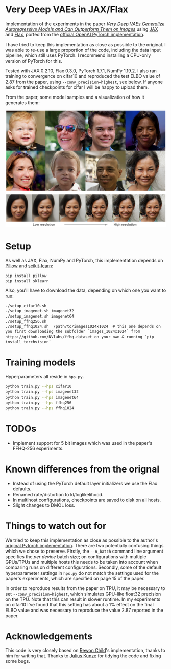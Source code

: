 # Very Deep VAEs in JAX/Flax
Implementation of the experiments in the paper [_Very Deep VAEs Generalize Autoregressive Models and Can Outperform Them on Images_](https://arxiv.org/abs/2011.10650) using [JAX](https://github.com/google/jax) and [Flax](https://github.com/google/flax), ported from the [official OpenAI PyTorch implementation](https://github.com/openai/vdvae).

I have tried to keep this implementation as close as possible to the original. I was able to re-use a large proportion of the code, including the data input pipeline, which still uses PyTorch. I recommend installing a CPU-only version of PyTorch for this.

Tested with JAX 0.2.10, Flax 0.3.0, PyTorch 1.7.1, NumPy 1.19.2. I also ran training to convergence on cifar10 and reproduced the test ELBO value of 2.87 from the paper, using `--conv_precision=highest`, see below. If anyone asks for trained checkpoints for cifar I will be happy to upload them.

From the paper, some model samples and a visualization of how it generates them:

![image](header-image.png)

# Setup
As well as JAX, Flax, NumPy and PyTorch, this implementation depends on [Pillow](https://pillow.readthedocs.io) and [scikit-learn](https://scikit-learn.org):
```
pip install pillow
pip install sklearn
```
Also, you'll have to download the data, depending on which one you want to run:
```
./setup_cifar10.sh
./setup_imagenet.sh imagenet32
./setup_imagenet.sh imagenet64
./setup_ffhq256.sh
./setup_ffhq1024.sh  /path/to/images1024x1024  # this one depends on you first downloading the subfolder `images_1024x1024` from https://github.com/NVlabs/ffhq-dataset on your own & running `pip install torchvision`
```

# Training models
Hyperparameters all reside in `hps.py`.
```bash
python train.py --hps cifar10
python train.py --hps imagenet32
python train.py --hps imagenet64
python train.py --hps ffhq256
python train.py --hps ffhq1024
```

# TODOs
- Implement support for 5 bit images which was used in the paper's FFHQ-256 experiments. 

# Known differences from the orignal
 - Instead of using the PyTorch default layer initializers we use
   the Flax defaults.
 - Renamed rate/distortion to kl/loglikelihood.
 - In multihost configurations, checkpoints are saved to disk on all hosts.
 - Slight changes to DMOL loss.

# Things to watch out for
We tried to keep this implementation as close as possible to the author's [original Pytorch implementation](https://github.com/openai/vdvae). There are two potentially confusing things which we chose to preserve. Firstly, the `--n_batch` command line argument specifies the _per device_ batch size; on configurations with multiple GPUs/TPUs and multiple hosts this needs to be taken into account when comparing runs on different configurations. Secondly, some of the default hyperparameter settings in `hps.py` do not match the settings used for the paper's experiments, which are specified on page 15 of the paper.

In order to reproduce results from the paper on TPU, it may be necessary to set `--conv_precision=highest`, which simulates GPU-like float32 precision on the TPU. Note that this can result in slower runtime. In my experiments on cifar10 I've found that this setting has about a 1% effect on the final ELBO value and was necessary to reproduce the value 2.87 reported in the paper. 

# Acknowledgements
This code is very closely based on [Rewon Child](https://github.com/rewonc)'s implementation, thanks to him for writing that. Thanks to [Julius Kunze](https://github.com/JuliusKunze) for tidying the code and fixing some bugs.
